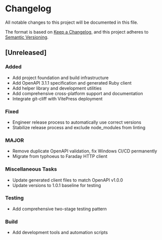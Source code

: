 # Changelog

All notable changes to this project will be documented in this file.

The format is based on [Keep a Changelog](https://keepachangelog.com/en/1.0.0/),
and this project adheres to [Semantic Versioning](https://semver.org/spec/v2.0.0.html).

## [Unreleased]

### Added

- Add project foundation and build infrastructure
- Add OpenAPI 3.1.1 specification and generated Ruby client
- Add helper library and development utilities
- Add comprehensive cross-platform support and documentation
- Integrate git-cliff with VitePress deployment

### Fixed

- Engineer release process to automatically use correct versions
- Stabilize release process and exclude node_modules from linting

### MAJOR

- Remove duplicate OpenAPI validation, fix Windows CI/CD permanently
- Migrate from typhoeus to Faraday HTTP client

### Miscellaneous Tasks

- Update generated client files to match OpenAPI v1.0.0
- Update versions to 1.0.1 baseline for testing

### Testing

- Add comprehensive two-stage testing pattern

### Build

- Add development tools and automation scripts

<!-- generated by git-cliff -->
